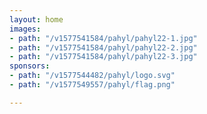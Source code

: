 ```yaml
---
layout: home
images:
- path: "/v1577541584/pahyl/pahyl22-1.jpg"
- path: "/v1577541584/pahyl/pahyl22-2.jpg"
- path: "/v1577541584/pahyl/pahyl22-3.jpg"
sponsors:
- path: "/v1577544482/pahyl/logo.svg"
- path: "/v1577549557/pahyl/flag.png"

---
```

